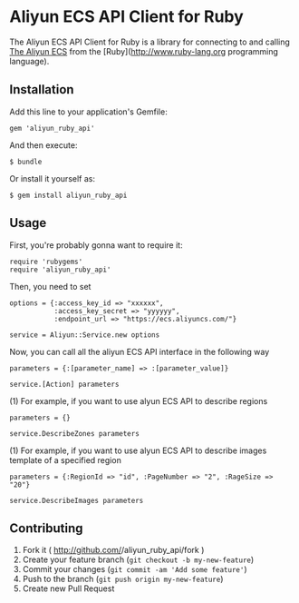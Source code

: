 # Aliyun ECS API Client for Ruby


The Aliyun ECS API Client for Ruby is a library for connecting to and calling [The Aliyun ECS](http://help.aliyun.com/view/11108189_13730407.html?spm=5176.7376125.1997918129.6.k2vNso) from the [Ruby](http://www.ruby-lang.org programming language).


## Installation

Add this line to your application's Gemfile:

    gem 'aliyun_ruby_api'

And then execute:

    $ bundle

Or install it yourself as:

    $ gem install aliyun_ruby_api

## Usage

First, you're probably gonna want to require it:

```
require 'rubygems'
require 'aliyun_ruby_api'
```

Then, you need to set 

```
options = {:access_key_id => "xxxxxx", 
           :access_key_secret => "yyyyyy", 
           :endpoint_url => "https://ecs.aliyuncs.com/"}

service = Aliyun::Service.new options
```

Now, you can call all the aliyun ECS API interface in the following way

```
parameters = {:[parameter_name] => :[parameter_value]}

service.[Action] parameters
```

(1) For example, if you want to use alyun ECS API to describe regions

```
parameters = {}

service.DescribeZones parameters
```

(1) For example, if you want to use alyun ECS API to describe images template of a specified region
```
parameters = {:RegionId => "id", :PageNumber => "2", :RageSize => "20"}

service.DescribeImages parameters
```


## Contributing

1. Fork it ( http://github.com/<my-github-username>/aliyun_ruby_api/fork )
2. Create your feature branch (`git checkout -b my-new-feature`)
3. Commit your changes (`git commit -am 'Add some feature'`)
4. Push to the branch (`git push origin my-new-feature`)
5. Create new Pull Request
